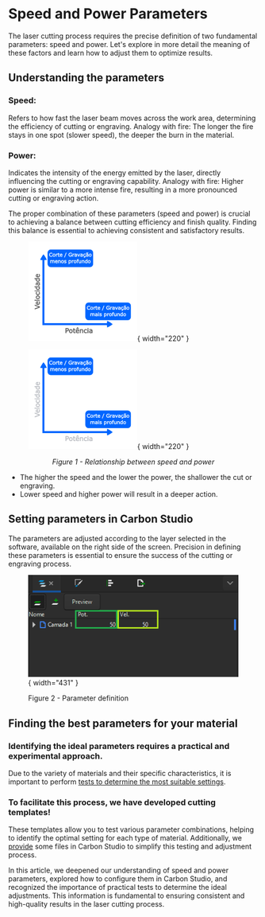 # Speed and Power Parameters

The laser cutting process requires the precise definition of two fundamental parameters: speed and power. Let's explore in more detail the meaning of these factors and learn how to adjust them to optimize results.

## Understanding the parameters

### Speed:

  Refers to how fast the laser beam moves across the work area, determining the efficiency of cutting or engraving.
  Analogy with fire: The longer the fire stays in one spot (slower speed), the deeper the burn in the material.

### Power:

Indicates the intensity of the energy emitted by the laser, directly influencing the cutting or engraving capability.
Analogy with fire: Higher power is similar to a more intense fire, resulting in a more pronounced cutting or engraving action.

The proper combination of these parameters (speed and power) is crucial to achieving a balance between cutting efficiency and finish quality.
Finding this balance is essential to achieving consistent and satisfactory results.

<figure markdown="span">

  ![](../images/ImgManual_20.png#only-light){ width="220" }
  <figcaption></figcaption>

  ![](../images/ImgManual_21.png#only-dark){ width="220" }
  <figcaption></figcaption>

</figure>

<p style="text-align: center;"><em>Figure 1 - Relationship between speed and power</em></p>


* The higher the speed and the lower the power, the shallower the cut or engraving.
* Lower speed and higher power will result in a deeper action.

## Setting parameters in Carbon Studio

The parameters are adjusted according to the layer selected in the software, available on the right side of the screen. Precision in defining these parameters is essential to ensure the success of the cutting or engraving process.

<figure markdown="span">

  ![FrenteMaq](../images/ImgManual_22.png){ width="431" }
  <figcaption>Figure 2 - Parameter definition</figcaption>

</figure>

## Finding the best parameters for your material

### Identifying the ideal parameters requires a practical and experimental approach.

Due to the variety of materials and their specific characteristics, it is important to perform [tests to determine the most suitable settings].

[tests to determine the most suitable settings]: https://gadgetpluskdb.github.io/Carbon-FAQS/truques-%26-dicas/testes-parametros/

### To facilitate this process, we have developed cutting templates!

These templates allow you to test various parameter combinations, helping to identify the optimal setting for each type of material. Additionally, we [provide] some files in Carbon Studio to simplify this testing and adjustment process.

[provide]: https://gadgetpluskdb.github.io/Carbon-FAQS/transferencias/#arquivos-para-testes-de-parametros

In this article, we deepened our understanding of speed and power parameters, explored how to configure them in Carbon Studio, and recognized the importance of practical tests to determine the ideal adjustments. This information is fundamental to ensuring consistent and high-quality results in the laser cutting process.
